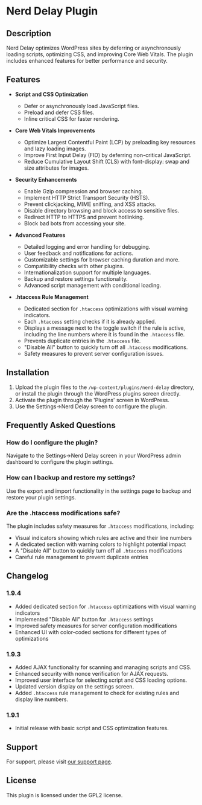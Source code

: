 # Nerd Delay Plugin

## Description

Nerd Delay optimizes WordPress sites by deferring or asynchronously loading scripts, optimizing CSS, and improving Core Web Vitals. The plugin includes enhanced features for better performance and security.

## Features

- **Script and CSS Optimization**
  - Defer or asynchronously load JavaScript files.
  - Preload and defer CSS files.
  - Inline critical CSS for faster rendering.

- **Core Web Vitals Improvements**
  - Optimize Largest Contentful Paint (LCP) by preloading key resources and lazy loading images.
  - Improve First Input Delay (FID) by deferring non-critical JavaScript.
  - Reduce Cumulative Layout Shift (CLS) with font-display: swap and size attributes for images.

- **Security Enhancements**
  - Enable Gzip compression and browser caching.
  - Implement HTTP Strict Transport Security (HSTS).
  - Prevent clickjacking, MIME sniffing, and XSS attacks.
  - Disable directory browsing and block access to sensitive files.
  - Redirect HTTP to HTTPS and prevent hotlinking.
  - Block bad bots from accessing your site.

- **Advanced Features**
  - Detailed logging and error handling for debugging.
  - User feedback and notifications for actions.
  - Customizable settings for browser caching duration and more.
  - Compatibility checks with other plugins.
  - Internationalization support for multiple languages.
  - Backup and restore settings functionality.
  - Advanced script management with conditional loading.

- **.htaccess Rule Management**
  - Dedicated section for `.htaccess` optimizations with visual warning indicators.
  - Each `.htaccess` setting checks if it is already applied.
  - Displays a message next to the toggle switch if the rule is active, including the line numbers where it is found in the `.htaccess` file.
  - Prevents duplicate entries in the `.htaccess` file.
  - "Disable All" button to quickly turn off all `.htaccess` modifications.
  - Safety measures to prevent server configuration issues.

## Installation

1. Upload the plugin files to the `/wp-content/plugins/nerd-delay` directory, or install the plugin through the WordPress plugins screen directly.
2. Activate the plugin through the 'Plugins' screen in WordPress.
3. Use the Settings->Nerd Delay screen to configure the plugin.

## Frequently Asked Questions

### How do I configure the plugin?

Navigate to the Settings->Nerd Delay screen in your WordPress admin dashboard to configure the plugin settings.

### How can I backup and restore my settings?

Use the export and import functionality in the settings page to backup and restore your plugin settings.

### Are the .htaccess modifications safe?

The plugin includes safety measures for `.htaccess` modifications, including:
- Visual indicators showing which rules are active and their line numbers
- A dedicated section with warning colors to highlight potential impact
- A "Disable All" button to quickly turn off all `.htaccess` modifications
- Careful rule management to prevent duplicate entries

## Changelog

### 1.9.4
- Added dedicated section for `.htaccess` optimizations with visual warning indicators
- Implemented "Disable All" button for `.htaccess` settings
- Improved safety measures for server configuration modifications
- Enhanced UI with color-coded sections for different types of optimizations

### 1.9.3
- Added AJAX functionality for scanning and managing scripts and CSS.
- Enhanced security with nonce verification for AJAX requests.
- Improved user interface for selecting script and CSS loading options.
- Updated version display on the settings screen.
- Added `.htaccess` rule management to check for existing rules and display line numbers.

### 1.9.1
- Initial release with basic script and CSS optimization features.

## Support

For support, please visit [our support page](https://narcolepticnerd.com/support).

## License

This plugin is licensed under the GPL2 license.